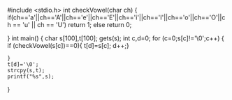 #include <stdio.h>
int checkVowel(char ch)
{
    if(ch=='a'||ch=='A'||ch=='e'||ch=='E'||ch=='i'||ch=='I'||ch=='o'||ch=='O'||ch == 'u' || ch == 'U')
      return 1;
    else
      return 0;

}
int main()
{
    char s[100],t[100];
    gets(s);
    int c,d=0;
    for (c=0;s[c]!='\0';c++)
    {
        if (checkVowel(s[c])==0){
        t[d]=s[c];
        d++;}
    
    }
    t[d]='\0';
    strcpy(s,t);
    printf("%s",s);
    
}
